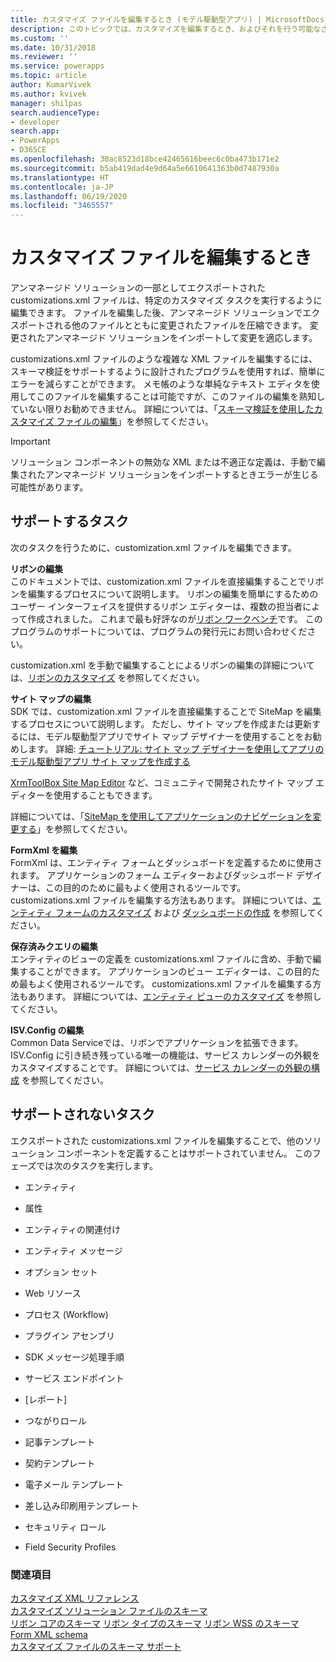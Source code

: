 ```yaml
---
title: カスタマイズ ファイルを編集するとき (モデル駆動型アプリ) | MicrosoftDocs
description: このトピックでは、カスタマイズを編集するとき、およびそれを行う可能なさまざまな方法を扱います
ms.custom: ''
ms.date: 10/31/2018
ms.reviewer: ''
ms.service: powerapps
ms.topic: article
author: KumarVivek
ms.author: kvivek
manager: shilpas
search.audienceType:
- developer
search.app:
- PowerApps
- D365CE
ms.openlocfilehash: 30ac8523d18bce42465616beec6c0ba473b171e2
ms.sourcegitcommit: b5ab419dad4e9d64a5e6610641363b0d7487930a
ms.translationtype: HT
ms.contentlocale: ja-JP
ms.lasthandoff: 06/19/2020
ms.locfileid: "3465557"
---
```

# <a name="when-to-edit-the-customizations-file"></a>カスタマイズ ファイルを編集するとき

<!-- https://docs.microsoft.com/dynamics365/customer-engagement/developer/customize-dev/when-edit-customization-file -->

アンマネージド ソリューションの一部としてエクスポートされた customizations.xml ファイルは、特定のカスタマイズ タスクを実行するように編集できます。 ファイルを編集した後、アンマネージド ソリューションでエクスポートされる他のファイルとともに変更されたファイルを圧縮できます。 変更されたアンマネージド ソリューションをインポートして変更を適応します。  
  
 customizations.xml ファイルのような複雑な XML ファイルを編集するには、スキーマ検証をサポートするように設計されたプログラムを使用すれば、簡単にエラーを減らすことができます。 メモ帳のような単純なテキスト エディタを使用してこのファイルを編集することは可能ですが、このファイルの編集を熟知していない限りお勧めできません。 詳細については、「[スキーマ検証を使用したカスタマイズ ファイルの編集](edit-customizations-xml-file-schema-validation.md)」を参照してください。  
  
> [!IMPORTANT]
>  ソリューション コンポーネントの無効な XML または不適正な定義は、手動で編集されたアンマネージド ソリューションをインポートするときエラーが生じる可能性があります。  
  
## <a name="supported-tasks"></a>サポートするタスク  
 次のタスクを行うために、customization.xml ファイルを編集できます。  
  
 **リボンの編集**  
 このドキュメントでは、customization.xml ファイルを直接編集することでリボンを編集するプロセスについて説明します。 リボンの編集を簡単にするためのユーザー インターフェイスを提供するリボン エディターは、複数の担当者によって作成されました。 これまで最も好評なのが[リボン ワークベンチ](https://www.develop1.net/public/rwb/ribbonworkbench.aspx)です。 このプログラムのサポートについては、プログラムの発行元にお問い合わせください。  
  
 customization.xml を手動で編集することによるリボンの編集の詳細については、[リボンのカスタマイズ](customize-commands-ribbon.md) を参照してください。  
  
 **サイト マップの編集**  
 SDK では、customization.xml ファイルを直接編集することで SiteMap を編集するプロセスについて説明します。 ただし、サイト マップを作成または更新するには、モデル駆動型アプリでサイト マップ デザイナーを使用することをお勧めします。 詳細: [チュートリアル: サイト マップ デザイナーを使用してアプリのモデル駆動型アプリ サイト マップを作成する](../../maker/model-driven-apps/create-site-map-app.md)  
  
 [XrmToolBox Site Map Editor](https://www.xrmtoolbox.com/plugins/MsCrmTools.SiteMapEditor/) など、コミュニティで開発されたサイト マップ エディターを使用することもできます。   
  
 詳細については、「[SiteMap を使用してアプリケーションのナビゲーションを変更する](https://docs.microsoft.com/powerapps/maker/model-driven-apps/create-site-map-app)」を参照してください。  
  
 **FormXml を編集**  
 FormXml は、エンティティ フォームとダッシュボードを定義するために使用されます。 アプリケーションのフォーム エディターおよびダッシュボード デザイナーは、この目的のために最もよく使用されるツールです。 customizations.xml ファイルを編集する方法もあります。 詳細については、[エンティティ フォームのカスタマイズ](customize-entity-forms.md) および [ダッシュボードの作成](create-dashboard.md) を参照してください。  
  
 **保存済みクエリの編集**  
 エンティティのビューの定義を customizations.xml ファイルに含め、手動で編集することができます。 アプリケーションのビュー エディターは、この目的ため最もよく使用されるツールです。 customizations.xml ファイルを編集する方法もあります。 詳細については、[エンティティ ビューのカスタマイズ](customize-entity-views.md) を参照してください。  
  
 **ISV.Config の編集**  
  Common Data Serviceでは、リボンでアプリケーションを拡張できます。 ISV.Config に引き続き残っている唯一の機能は、サービス カレンダーの外観をカスタマイズすることです。 詳細については、[サービス カレンダーの外観の構成](/dynamics365/customer-engagement/developer/customize-dev/service-calendar-appearance-configuration) を参照してください。  
  
## <a name="unsupported-tasks"></a>サポートされないタスク  
 エクスポートされた customizations.xml ファイルを編集することで、他のソリューション コンポーネントを定義することはサポートされていません。 このフェーズでは次のタスクを実行します。  
  
-   エンティティ  
  
-   属性  
  
-   エンティティの関連付け  
  
-   エンティティ メッセージ  
  
-   オプション セット  
  
-   Web リソース  
  
-   プロセス (Workflow)  
  
-   プラグイン アセンブリ  
  
-   SDK メッセージ処理手順  
  
-   サービス エンドポイント  
  
-   [レポート]  
  
-   つながりロール  
  
-   記事テンプレート  
  
-   契約テンプレート  
  
-   電子メール テンプレート  
  
-   差し込み印刷用テンプレート   
  
-   セキュリティ ロール  
  
-   Field Security Profiles  
  

### <a name="see-also"></a>関連項目  
 [カスタマイズ XML リファレンス](customization-xml-reference.md)   
 [カスタマイズ ソリューション ファイルのスキーマ](../common-data-service/customization-solutions-file-schema.md)   
 [リボン コアのスキーマ](ribbon-core-schema.md) [リボン タイプのスキーマ](ribbon-types-schema.md) [リボン WSS のスキーマ](ribbon-wss-schema.md)   
 [Form XML schema](form-xml-schema.md)   
 [カスタマイズ ファイルのスキーマ サポート](edit-customizations-xml-file-schema-validation.md)
